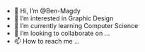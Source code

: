 - 👋 Hi, I’m @Ben-Magdy
- 👀 I’m interested in Graphic Design
- 🌱 I’m currently learning Computer Science
- 💞️ I’m looking to collaborate on ...
- 📫 How to reach me ...

<!---
Ben-Magdy/Ben-Magdy is a ✨ special ✨ repository because its `README.md` (this file) appears on your GitHub profile.
You can click the Preview link to take a look at your changes.
--->
